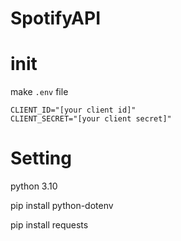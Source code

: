 # SpotifyAPI

# init
make `.env` file
```
CLIENT_ID="[your client id]"
CLIENT_SECRET="[your client secret]"
```

# Setting
python 3.10

pip install python-dotenv

pip install requests
